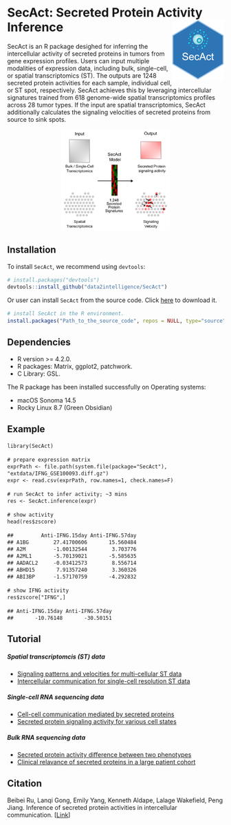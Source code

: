 
<!-- README.md is generated from README.Rmd. Please edit that file -->

# SecAct: Secreted Protein Activity Inference <img src="man/figures/sticker.png" align="right" alt="" width="120" />

<!-- badges: start -->
<!-- badges: end -->

SecAct is an R package desighed for inferring the intercellular activity
of secreted proteins in tumors from gene expression profiles. Users can
input multiple modalities of expression data, including bulk,
single-cell, or spatial transcriptomics (ST). The outputs are 1248
secreted protein activities for each sample, individual cell, or ST
spot, respectively. SecAct achieves this by leveraging intercellular
signatures trained from 618 genome-wide spatial transcriptomics profiles
across 28 tumor types. If the input are spatial transcriptomics, SecAct
additionally calculates the signaling velocities of secreted proteins
from source to sink spots.

<p align="center">
<img src="man/figures/workflow.png" width="50%"/>
</p>

## Installation

To install `SecAct`, we recommend using `devtools`:

``` r
# install.packages("devtools")
devtools::install_github("data2intelligence/SecAct")
```

Or user can install `SecAct` from the source code. Click
<a href="https://api.github.com/repos/data2intelligence/SecAct/tarball/HEAD" target="_blank">here</a>
to download it.

``` r
# install SecAct in the R environment.
install.packages("Path_to_the_source_code", repos = NULL, type="source")
```

## Dependencies

- R version \>= 4.2.0.
- R packages: Matrix, ggplot2, patchwork.
- C Library: GSL.

The R package has been installed successfully on Operating systems:

- macOS Sonoma 14.5
- Rocky Linux 8.7 (Green Obsidian)

## Example

    library(SecAct)

    # prepare expression matrix
    exprPath <- file.path(system.file(package="SecAct"), "extdata/IFNG_GSE100093.diff.gz")
    expr <- read.csv(exprPath, row.names=1, check.names=F)

    # run SecAct to infer activity; ~3 mins
    res <- SecAct.inference(expr)

    # show activity
    head(res$zscore)

    ##         Anti-IFNG.15day Anti-IFNG.57day
    ## A1BG        27.41700606       15.560484
    ## A2M         -1.00132544        3.703776
    ## A2ML1       -5.70139021       -5.585635
    ## AADACL2     -0.03412573        8.556714
    ## ABHD15       7.91357240        3.360326
    ## ABI3BP      -1.57170759       -4.292832

    # show IFNG activity
    res$zscore["IFNG",]

    ## Anti-IFNG.15day Anti-IFNG.57day 
    ##       -10.76148       -30.50151 

## Tutorial

##### Spatial transcriptomcis (ST) data

- [Signaling patterns and velocities for multi-cellular ST
  data](https://data2intelligence.github.io/SecAct/articles/stPattern.html)  
- [Intercellular communication for single-cell resolution ST
  data](https://data2intelligence.github.io/SecAct/articles/stCCC.html)

##### Single-cell RNA sequencing data

- [Cell-cell communication mediated by secreted
  proteins](https://data2intelligence.github.io/SecAct/articles/scCCC.html)  
- [Secreted protein signaling activity for various cell
  states](https://data2intelligence.github.io/SecAct/articles/scState.html)

##### Bulk RNA sequencing data

- [Secreted protein activity difference between two
  phenotypes](https://data2intelligence.github.io/SecAct/articles/bulkDiff.html)
- [Clinical relavance of secreted proteins in a large patient
  cohort](https://data2intelligence.github.io/SecAct/articles/bulkCohort.html)

## Citation

Beibei Ru, Lanqi Gong, Emily Yang, Kenneth Aldape, Lalage Wakefield,
Peng Jiang. Inference of secreted protein activities in intercellular
communication.
\[<a href="https://github.com/data2intelligence/SecAct" target="_blank">Link</a>\]
